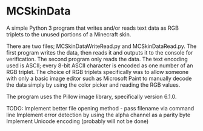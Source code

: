# MCSkinData

A simple Python 3 program that writes and/or reads text data as RGB triplets to the unused portions of a Minecraft skin.

There are two files; MCSkinDataWriteRead.py and MCSkinDataRead.py. The first program writes the data, then reads it and outputs it to the console for verification. The second program only reads the data. The text encoding used is ASCII; every 8-bit ASCII character is encoded as one number of an RGB triplet. The choice of RGB triplets specifically was to allow someone with only a basic image editor such as Microsoft Paint to manually decode the data simply by using the color picker and reading the RGB values.

The program uses the Pillow image library, specifically version 6.1.0. 

TODO:
Implement better file opening method - pass filename via command line
Implement error detection by using the alpha channel as a parity byte
Implement Unicode encoding (probably will not be done)
